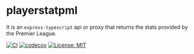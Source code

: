 # playerstatpml

It is an `express-typescript` api or proxy that returns the stats provided by the Premier League.

[![CI](https://github.com/khushalbhardwaj-0111/playerStat/actions/workflows/ci.yml/badge.svg?branch=dev)](https://github.com/khushalbhardwaj-0111/playerStat/actions/workflows/ci.yml)
[![codecov](https://codecov.io/gh/celeronCoder/playerstatpml/branch/dev/graph/badge.svg?token=48D3DK2L4J)](https://codecov.io/gh/celeronCoder/playerstatpml)
[![License: MIT](https://img.shields.io/badge/License-MIT-yellow.svg)](https://opensource.org/licenses/MIT)
